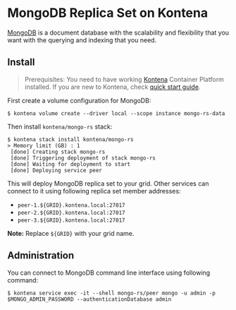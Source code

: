 # MongoDB Replica Set on Kontena

[MongoDB](https://www.mongodb.com/what-is-mongodb) is a document database with the scalability and flexibility that you want with the querying and indexing that you need.

## Install
> Prerequisites: You need to have working [Kontena](http://www.kontena.io) Container Platform installed. If you are new to Kontena, check [quick start guide](http://www.kontena.io/docs/quick-start).

First create a volume configuration for MongoDB:

```
$ kontena volume create --driver local --scope instance mongo-rs-data
```

Then install `kontena/mongo-rs` stack:

```
$ kontena stack install kontena/mongo-rs
> Memory limit (GB) : 1
 [done] Creating stack mongo-rs
 [done] Triggering deployment of stack mongo-rs
 [done] Waiting for deployment to start
 [done] Deploying service peer
```

This will deploy MongoDB replica set to your grid. Other services can connect to it using following replica set member addresses:

- `peer-1.${GRID}.kontena.local:27017`
- `peer-2.${GRID}.kontena.local:27017`
- `peer-3.${GRID}.kontena.local:27017`

**Note:** Replace `${GRID}` with your grid name.

## Administration

You can connect to MongoDB command line interface using following command:

```
$ kontena service exec -it --shell mongo-rs/peer mongo -u admin -p $MONGO_ADMIN_PASSWORD --authenticationDatabase admin
```